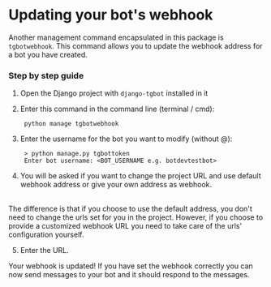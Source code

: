 # Updating your bot's webhook

Another management command encapsulated in this package is `tgbotwebhook`. This command allows you to update the webhook address for a bot you have created.

### Step by step guide
1. Open the Django project with `django-tgbot` installed in it
2. Enter this command in the command line (terminal / cmd):  
    
        python manage tgbotwebhook

3. Enter the username for the bot you want to modify (without @):

        > python manage.py tgbottoken
        Enter bot username: <BOT_USERNAME e.g. botdevtestbot>

4. You will be asked if you want to change the project URL and use default webhook address or give your own address as webhook.  
<br>
The difference is that if you choose to use the default address, you don't need to change the urls set for you in the project. However, if you choose to provide a customized webhook URL 
you need to take care of the urls' configuration yourself.

5. Enter the URL.
    
Your webhook is updated! If you have set the webhook correctly you can now send messages to your bot and it should respond to the messages.

